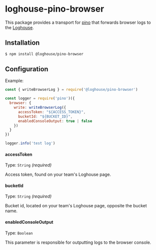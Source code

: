 # loghouse-pino-browser

This package provides a transport for [pino][pino] that forwards browser logs to the [Loghouse][loghouse].

## Installation

```bash
$ npm install @loghouse/pino-browser
```

## Configuration

Example:

```js
const { writeBrowserLog } = require('@loghouse/pino-browser')

const logger = require('pino')({
  browser: {
    write: writeBrowserLog({
      accessToken: "${ACCESS_TOKEN}",
      bucketId: "${BUCKET_ID}",
      enabledConsoleOutput: true | false
    })
  }
})

logger.info('test log')
```

#### accessToken

Type: `String` _(required)_

Access token, found on your team's Loghouse page.

#### bucketId

Type: `String` _(required)_

Bucket id, located on your team's Loghouse page, opposite the bucket name.

#### enabledConsoleOutput

Type: `Boolean`

This parameter is responsible for outputting logs to the browser console.

[pino]: https://www.npmjs.com/package/pino
[loghouse]: https://loghouse.io/